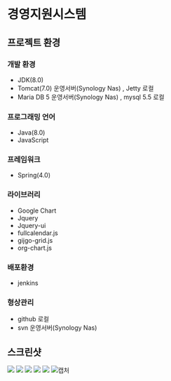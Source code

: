 # 경영지원시스템

## 프로젝트 환경
### 개발 환경
- JDK(8.0)
- Tomcat(7.0) 운영서버(Synology Nas) , Jetty 로컬
- Maria DB 5 운영서버(Synology Nas) , mysql 5.5 로컬

### 프로그래밍 언어
- Java(8.0)
- JavaScript

### 프레임워크
- Spring(4.0)

### 라이브러리
- Google Chart
- Jquery
- Jquery-ui
- fullcalendar.js
- gijgo-grid.js
- org-chart.js


### 배포환경
- jenkins

### 형상관리
- github 로컬
- svn 운영서버(Synology Nas)

## 스크린샷
![](https://github.com/ohjinnoo/ohjinnoo.github.io/blob/master/img/portfolio/portfolio1.PNG)
![](https://github.com/ohjinnoo/ohjinnoo.github.io/blob/master/img/portfolio/portfolio2.PNG)
![](https://github.com/ohjinnoo/ohjinnoo.github.io/blob/master/img/portfolio/portfolio3.PNG)
![](https://github.com/ohjinnoo/ohjinnoo.github.io/blob/master/img/portfolio/portfolio4.PNG)
![](https://github.com/ohjinnoo/ohjinnoo.github.io/blob/master/img/portfolio/portfolio5.PNG)
![캡처](https://i.imgur.com/PthwACW.png)
